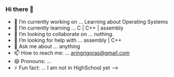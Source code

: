 ### Hi there 👋


- 🔭 I’m currently working on ... Learning about Operating Systems
- 🌱 I’m currently learning ... C | C++ | assembly
- 👯 I’m looking to collaborate on ... nothing.
- 🤔 I’m looking for help with ... assembly | C++
- 💬 Ask me about ... anything
- 📫 How to reach me: ... aringrigoras@gmail.com
- 😄 Pronouns: ...
- ⚡ Fun fact: ... I am not in HighSchool yet
-->
